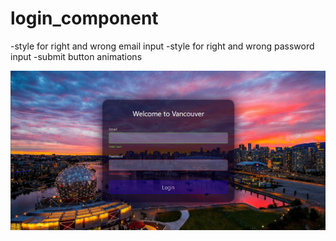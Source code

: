 # login_component

-style for right and wrong email input
-style for right and wrong password input
-submit button animations

![final](layout.jpg)